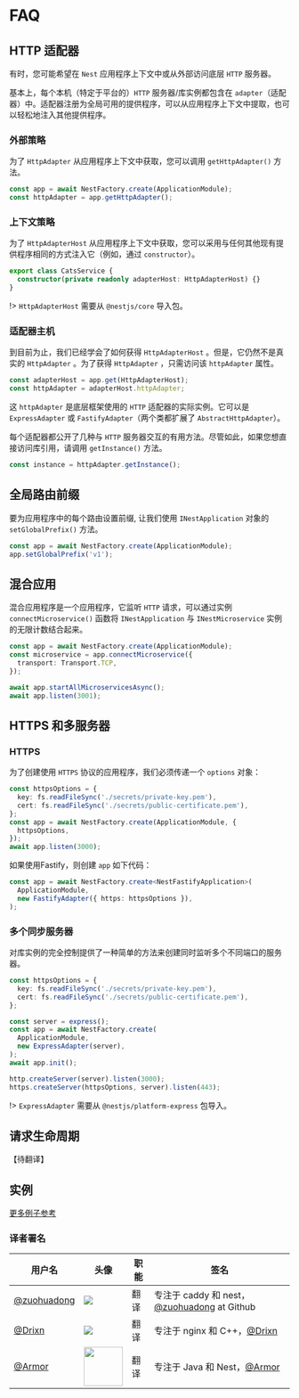 # FAQ

## HTTP 适配器

有时，您可能希望在 `Nest` 应用程序上下文中或从外部访问底层 `HTTP` 服务器。

基本上，每个本机（特定于平台的）`HTTP` 服务器/库实例都包含在 `adapter`（适配器）中。适配器注册为全局可用的提供程序，可以从应用程序上下文中提取，也可以轻松地注入其他提供程序。

### 外部策略

为了 `HttpAdapter` 从应用程序上下文中获取，您可以调用 `getHttpAdapter()` 方法。

```typescript
const app = await NestFactory.create(ApplicationModule);
const httpAdapter = app.getHttpAdapter();
```


### 上下文策略


为了 `HttpAdapterHost` 从应用程序上下文中获取，您可以采用与任何其他现有提供程序相同的方式注入它（例如，通过 `constructor`）。

```typescript
export class CatsService {
  constructor(private readonly adapterHost: HttpAdapterHost) {}
}
```

!> `HttpAdapterHost` 需要从 `@nestjs/core` 导入包。

### 适配器主机

到目前为止，我们已经学会了如何获得 `HttpAdapterHost` 。但是，它仍然不是真实的 `HttpAdapter` 。为了获得 `HttpAdapter` ，只需访问该 `httpAdapter` 属性。

```typescript
const adapterHost = app.get(HttpAdapterHost);
const httpAdapter = adapterHost.httpAdapter;
```

这 `httpAdapter` 是底层框架使用的 `HTTP` 适配器的实际实例。它可以是 `ExpressAdapter` 或 `FastifyAdapter`（两个类都扩展了 `AbstractHttpAdapter`）。

每个适配器都公开了几种与 `HTTP` 服务器交互的有用方法。尽管如此，如果您想直接访问库引用，请调用 `getInstance()` 方法。


```typescript
const instance = httpAdapter.getInstance();
```

## 全局路由前缀

要为应用程序中的每个路由设置前缀, 让我们使用 `INestApplication` 对象的 `setGlobalPrefix()` 方法。

```typescript
const app = await NestFactory.create(ApplicationModule);
app.setGlobalPrefix('v1');
```

## 混合应用

混合应用程序是一个应用程序，它监听 `HTTP` 请求，可以通过实例 `connectMicroservice()` 函数将 `INestApplication` 与 `INestMicroservice` 实例的无限计数结合起来。

```typescript
const app = await NestFactory.create(ApplicationModule);
const microservice = app.connectMicroservice({
  transport: Transport.TCP,
});

await app.startAllMicroservicesAsync();
await app.listen(3001);
```

## HTTPS 和多服务器

### HTTPS

为了创建使用 `HTTPS` 协议的应用程序，我们必须传递一个 `options` 对象：

```typescript
const httpsOptions = {
  key: fs.readFileSync('./secrets/private-key.pem'),
  cert: fs.readFileSync('./secrets/public-certificate.pem'),
};
const app = await NestFactory.create(ApplicationModule, {
  httpsOptions,
});
await app.listen(3000);
```
如果使用Fastify，则创建 `app` 如下代码：

```typescript
const app = await NestFactory.create<NestFastifyApplication>(
  ApplicationModule,
  new FastifyAdapter({ https: httpsOptions }),
);
```
### 多个同步服务器
对库实例的完全控制提供了一种简单的方法来创建同时监听多个不同端口的服务器。

```typescript
const httpsOptions = {
  key: fs.readFileSync('./secrets/private-key.pem'),
  cert: fs.readFileSync('./secrets/public-certificate.pem'),
};

const server = express();
const app = await NestFactory.create(
  ApplicationModule,
  new ExpressAdapter(server),
);
await app.init();

http.createServer(server).listen(3000);
https.createServer(httpsOptions, server).listen(443);
```
!> `ExpressAdapter` 需要从 `@nestjs/platform-express` 包导入。

## 请求生命周期

【待翻译】

## 实例

[更多例子参考](https://github.com/nestjs/nest/tree/master/sample)

 ### 译者署名

| 用户名 | 头像 | 职能 | 签名 |
|---|---|---|---|
| [@zuohuadong](https://github.com/zuohuadong)  | <img class="avatar-66 rm-style" src="https://wx3.sinaimg.cn/large/006fVPCvly1fmpnlt8sefj302d02s742.jpg">  |  翻译  | 专注于 caddy 和 nest，[@zuohuadong](https://github.com/zuohuadong/) at Github  |
| [@Drixn](https://drixn.com/)  | <img class="avatar-66 rm-style" src="https://cdn.drixn.com/img/src/avatar1.png">  |  翻译  | 专注于 nginx 和 C++，[@Drixn](https://drixn.com/) |  [@Drixn](https://drixn.com/)  | <img class="avatar-66 rm-style" src="https://cdn.drixn.com/img/src/avatar1.png">  |  翻译  | 专注于 nginx 和 C++，[@Drixn](https://drixn.com/) |
| [@Armor](https://github.com/Armor-cn)  | <img class="avatar-66 rm-style" height="70" src="https://avatars3.githubusercontent.com/u/31821714?s=460&v=4">  |  翻译  | 专注于 Java 和 Nest，[@Armor](https://armor.ac.cn/) | 
